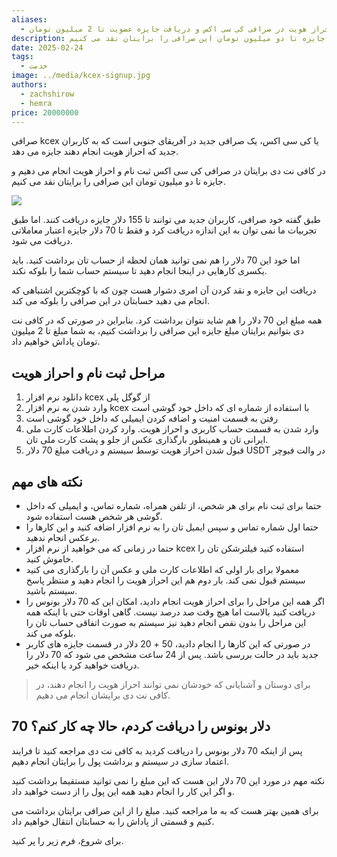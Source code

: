 ```yaml
---
aliases:
  - احراز هویت در صرافی کی سی اکس و دریافت جایزه عضویت تا 2 میلیون تومان
description: در کافی نت دی برایتان در صرافی کی سی اکس ثبت نام و احراز هویت انجام می دهیم و جایزه تا دو میلیون تومان این صرافی را برایتان نقد می کنیم.
date: 2025-02-24
tags:
  - خدمت
image: ../media/kcex-signup.jpg
authors:
  - zachshirow
  - hemra
price: 20000000
---
```


صرافی kcex یا کی سی اکس، یک صرافی جدید در آفریقای جنوبی است که به کاربران جدید که احراز هویت انجام دهند جایزه می دهد. 

در کافی نت دی برایتان در صرافی کی سی اکس ثبت نام و احراز هویت انجام می دهیم و جایزه تا دو میلیون تومان این صرافی را برایتان نقد می کنیم.

![](../media/Pasted%20image%2020250224104830.png)

طبق گفته خود صرافی، کاربران جدید می توانند تا 155 دلار جایزه دریافت کنند. اما طبق تجربیات ما نمی توان به این اندازه دریافت کرد و فقط تا 70 دلار جایزه اعتبار معاملاتی دریافت می شود. 

اما خود این 70 دلار را هم نمی توانید همان لحظه از حساب تان برداشت کنید. باید یکسری کارهایی در اینجا انجام دهید تا سیستم حساب شما را بلوکه نکند.

دریافت این جایزه و نقد کردن آن امری دشوار هست چون که با کوچکترین اشتباهی که انجام می دهید حسابتان در این صرافی را بلوکه می کند. 

همه مبلغ این 70 دلار را هم شاید نتوان برداشت کرد. بنابراین در صورتی که در کافی نت دی بتوانیم برایتان مبلغ جایزه این صرافی را برداشت کنیم، به شما مبلغ تا 2 میلیون تومان پاداش خواهیم داد. 

## مراحل ثبت نام و احراز هویت

1. دانلود نرم افزار kcex از گوگل پلی
2. وارد شدن به نرم افزار kcex با استفاده از شماره ای که داخل خود گوشی است
3. رفتن به قسمت امنیت و اضافه کردن ایمیلی که داخل خود گوشی است
4. وارد شدن به قسمت حساب کاربری و احراز هویت. وارد کردن اطلاعات کارت ملی ایرانی تان و همینطور بارگذاری عکس از جلو و پشت کارت ملی تان. 
5. قبول شدن احراز هویت توسط سیستم و دریافت مبلغ 70 دلار USDT در والت فیوچر 

## نکته های مهم

- حتما برای ثبت نام برای هر شخص، از تلفن همراه، شماره تماس، و ایمیلی که داخل گوشی هر شخص هست استفاده شود. 
- حتما اول شماره تماس و سپس ایمیل تان را به نرم افزار اضافه کنید و این کارها را برعکس انجام ندهید. 
- حتما در زمانی که می خواهید از نرم افزار kcex استفاده کنید فیلترشکن تان را خاموش کنید. 
- معمولا برای بار اولی که اطلاعات کارت ملی و عکس آن را بارگذاری می کنید سیستم قبول نمی کند. بار دوم هم این احراز هویت را انجام دهید و منتظر پاسخ سیستم باشید. 
- اگر همه این مراحل را برای احراز هویت انجام دادید، امکان این که 70 دلار بونوس را دریافت کنید بالاست اما هیچ وقت صد درصد نیست. گاهی اوقات حتی با اینکه همه این مراحل را بدون نقص انجام دهید نیز سیستم به صورت اتفاقی حساب تان را بلوکه می کند.
- در صورتی که این کارها را انجام دادید، 50 + 20 دلار در قسمت جایزه های کاربر جدید باید در حالت بررسی باشد. پس از 24 ساعت مشخص می شود که 70 دلار را دریافت خواهید کرد یا اینکه خیر. 

> برای دوستان و آشنایانی که خودشان نمی توانند احراز هویت را انجام دهند، در کافی نت دی برایشان انجام می دهیم. 

## 70 دلار بونوس را دریافت کردم، حالا چه کار کنم؟

پس از اینکه 70 دلار بونوس را دریافت کردید به کافی نت دی مراجعه کنید تا فرایند اعتماد سازی در سیستم و برداشت پول را برایتان انجام دهیم. 

نکته مهم در مورد این 70 دلار این هست که این مبلغ را نمی توانید مستقیما برداشت کنید و اگر این کار را انجام دهید همه این پول را از دست خواهید داد. 

برای همین بهتر هست که به ما مراجعه کنید. مبلغ را از این صرافی برایتان برداشت می کنیم و قسمتی از پاداش را به حسابتان انتقال خواهیم داد. 

برای شروع، فرم زیر را پر کنید. 